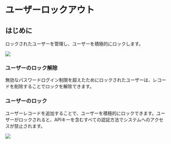 # ユーザーロックアウト

<PluginInfo licenseBundled="professional" name="password-policy"></PluginInfo>

## はじめに

ロックされたユーザーを管理し、ユーザーを積極的にロックします。

![](https://static-docs.nocobase.com/202412281450083.png)

### ユーザーのロック解除

無効なパスワードログイン制限を超えたためにロックされたユーザーは、レコードを削除することでロックを解除できます。

### ユーザーのロック

ユーザーレコードを追加することで、ユーザーを積極的にロックできます。ユーザーがロックされると、APIキーを含むすべての認証方法でシステムへのアクセスが禁止されます。

![](https://static-docs.nocobase.com/202412281450512.png)
